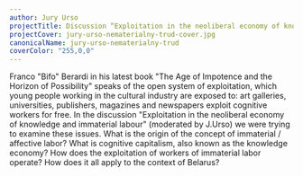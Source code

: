 ```yaml
---
author: Jury Urso
projectTitle: Discussion “Exploitation in the neoliberal economy of knowledge and immaterial labour”
projectCover: jury-urso-nematerialny-trud-cover.jpg
canonicalName: jury-urso-nematerialny-trud
coverColor: "255,0,0"
---
```


Franco "Bifo" Berardi in his latest book "The Age of Impotence and the Horizon of Possibility" speaks of the open system of exploitation, which young people working in the cultural industry are exposed to: art galleries, universities, publishers, magazines and newspapers exploit cognitive workers for free. In the discussion "Exploitation in the neoliberal economy of knowledge and immaterial labour" (moderated by J.Urso) we were trying to examine these issues. What is the origin of the concept of immaterial / affective labor? What is cognitive capitalism, also known as the knowledge economy? How does the exploitation of workers of immaterial labor operate? How does it all apply to the context of Belarus? 